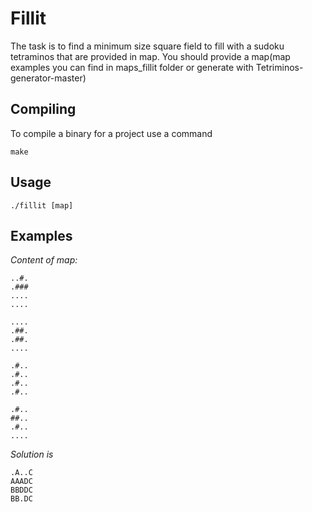 # Fillit

The task is to find a minimum size square field to fill with a sudoku tetraminos that are provided in map. You should provide a map(map examples you can find in maps_fillit folder or generate with Tetriminos-generator-master)

## Compiling

To compile a binary for a project use a command

    make
    
## Usage

    ./fillit [map]

## Examples

*Content of map:*

    ..#.
    .###
    ....
    ....
    
    ....
    .##.
    .##.
    ....
    
    .#..
    .#..
    .#..
    .#..
    
    .#..
    ##..
    .#..
    ....
    
*Solution is*

    .A..C
    AAADC
    BBDDC
    BB.DC
